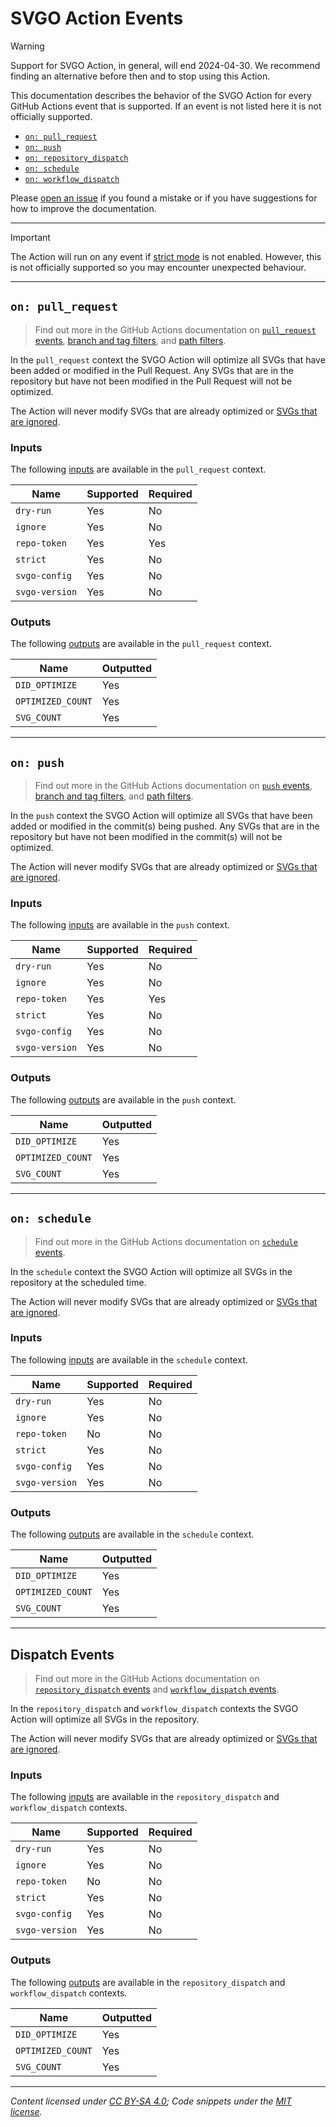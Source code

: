 <!-- SPDX-License-Identifier: CC-BY-SA-4.0 -->

# SVGO Action Events

> [!WARNING]
> Support for SVGO Action, in general, will end 2024-04-30. We recommend finding
> an alternative before then and to stop using this Action.

This documentation describes the behavior of the SVGO Action for every GitHub
Actions event that is supported. If an event is not listed here it is not
officially supported.

- [`on: pull_request`](#on-pull_request)
- [`on: push`](#on-push)
- [`on: repository_dispatch`](#dispatch-events)
- [`on: schedule`](#on-schedule)
- [`on: workflow_dispatch`](#dispatch-events)

Please [open an issue] if you found a mistake or if you have suggestions for how
to improve the documentation.

---

> [!IMPORTANT]
> The Action will run on any event if [strict mode] is not enabled. However,
> this is not officially supported so you may encounter unexpected behaviour.

---

## `on: pull_request`

> Find out more in the GitHub Actions documentation on [`pull_request` events],
> [branch and tag filters], and [path filters].

In the `pull_request` context the SVGO Action will optimize all SVGs that have
been added or modified in the Pull Request. Any SVGs that are in the repository
but have not been modified in the Pull Request will not be optimized.

The Action will never modify SVGs that are already optimized or [SVGs that are
ignored].

### Inputs

The following [inputs] are available in the `pull_request` context.

| Name           | Supported | Required |
| -------------- | --------- | -------- |
| `dry-run`      | Yes       | No       |
| `ignore`       | Yes       | No       |
| `repo-token`   | Yes       | Yes      |
| `strict`       | Yes       | No       |
| `svgo-config`  | Yes       | No       |
| `svgo-version` | Yes       | No       |

### Outputs

The following [outputs] are available in the `pull_request` context.

| Name              | Outputted |
| ----------------- | --------- |
| `DID_OPTIMIZE`    | Yes       |
| `OPTIMIZED_COUNT` | Yes       |
| `SVG_COUNT`       | Yes       |

---

## `on: push`

> Find out more in the GitHub Actions documentation on [`push` events], [branch
> and tag filters], and [path filters].

In the `push` context the SVGO Action will optimize all SVGs that have been
added or modified in the commit(s) being pushed. Any SVGs that are in the
repository but have not been modified in the commit(s) will not be optimized.

The Action will never modify SVGs that are already optimized or [SVGs that are
ignored].

### Inputs

The following [inputs] are available in the `push` context.

| Name           | Supported | Required |
| -------------- | --------- | -------- |
| `dry-run`      | Yes       | No       |
| `ignore`       | Yes       | No       |
| `repo-token`   | Yes       | Yes      |
| `strict`       | Yes       | No       |
| `svgo-config`  | Yes       | No       |
| `svgo-version` | Yes       | No       |

### Outputs

The following [outputs] are available in the `push` context.

| Name              | Outputted |
| ----------------- | --------- |
| `DID_OPTIMIZE`    | Yes       |
| `OPTIMIZED_COUNT` | Yes       |
| `SVG_COUNT`       | Yes       |

---

## `on: schedule`

> Find out more in the GitHub Actions documentation on [`schedule` events].

In the `schedule` context the SVGO Action will optimize all SVGs in the
repository at the scheduled time.

The Action will never modify SVGs that are already optimized or [SVGs that are
ignored].

### Inputs

The following [inputs] are available in the `schedule` context.

| Name           | Supported | Required |
| -------------- | --------- | -------- |
| `dry-run`      | Yes       | No       |
| `ignore`       | Yes       | No       |
| `repo-token`   | No        | No       |
| `strict`       | Yes       | No       |
| `svgo-config`  | Yes       | No       |
| `svgo-version` | Yes       | No       |

### Outputs

The following [outputs] are available in the `schedule` context.

| Name              | Outputted |
| ----------------- | --------- |
| `DID_OPTIMIZE`    | Yes       |
| `OPTIMIZED_COUNT` | Yes       |
| `SVG_COUNT`       | Yes       |

---

## Dispatch Events

> Find out more in the GitHub Actions documentation on [`repository_dispatch`
> events] and [`workflow_dispatch` events].

In the `repository_dispatch` and `workflow_dispatch` contexts the SVGO Action
will optimize all SVGs in the repository.

The Action will never modify SVGs that are already optimized or [SVGs that are
ignored].

### Inputs

The following [inputs] are available in the `repository_dispatch` and
`workflow_dispatch` contexts.

| Name           | Supported | Required |
| -------------- | --------- | -------- |
| `dry-run`      | Yes       | No       |
| `ignore`       | Yes       | No       |
| `repo-token`   | No        | No       |
| `strict`       | Yes       | No       |
| `svgo-config`  | Yes       | No       |
| `svgo-version` | Yes       | No       |

### Outputs

The following [outputs] are available in the `repository_dispatch` and
`workflow_dispatch` contexts.

| Name              | Outputted |
| ----------------- | --------- |
| `DID_OPTIMIZE`    | Yes       |
| `OPTIMIZED_COUNT` | Yes       |
| `SVG_COUNT`       | Yes       |

---

_Content licensed under [CC BY-SA 4.0]; Code snippets under the [MIT license]._

[`pull_request` events]: https://docs.github.com/en/actions/reference/events-that-trigger-workflows#pull_request
[`push` events]: https://docs.github.com/en/actions/reference/events-that-trigger-workflows#push
[`repository_dispatch` events]: https://docs.github.com/en/actions/reference/events-that-trigger-workflows#repository_dispatch
[`schedule` events]: https://docs.github.com/en/actions/reference/events-that-trigger-workflows#schedule
[`workflow_dispatch` events]: https://docs.github.com/en/actions/reference/events-that-trigger-workflows#workflow_dispatch
[branch and tag filters]: https://docs.github.com/en/actions/reference/workflow-syntax-for-github-actions#onpushpull_requestbranchestags
[cc by-sa 4.0]: https://creativecommons.org/licenses/by-sa/4.0/
[inputs]: ./inputs.md
[mit license]: https://opensource.org/license/mit/
[open an issue]: https://github.com/ericcornelissen/svgo-action/issues/new?labels=docs&template=documentation.md
[outputs]: ./outputs.md
[path filters]: https://docs.github.com/en/actions/reference/workflow-syntax-for-github-actions#onpushpull_requestpaths
[strict mode]: ./inputs.md#strict-mode
[svgs that are ignored]: ./inputs.md#ignore
